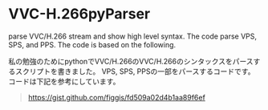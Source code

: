 # VVC-H.266pyParser
parse VVC/H.266 stream and show high level syntax.
The code parse VPS, SPS, and PPS.
The code is based on the following.

私の勉強のためにpythonでVVC/H.266のVVC/H.266のシンタックスをパースするスクリプトを書きました。
VPS, SPS, PPSの一部をパースするコードです。
コードは下記を参考にしています。
 > https://gist.github.com/figgis/fd509a02d4b1aa89f6ef
